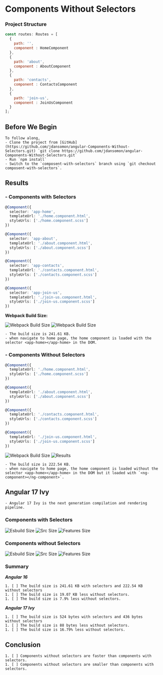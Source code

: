# Components Without Selectors


### Project Structure
```javascript
const routes: Routes = [
  {
    path: '',
    component : HomeComponent
  },
  {
    path: 'about',
    component : AboutComponent
  },
  {
    path: 'contacts',
    component : ContactsComponent
  },
  {
    path: 'join-us',
    component : JoinUsComponent
  }
];
```

## Before We Begin
```admonish note
To follow along, 
- Clone the project from [GitHub](https://github.com/jdansomon/angular-Components-Without-Selectors.git) `git clone https://github.com/jdansomon/angular-Components-Without-Selectors.git`
- Run `npm install` 
- Switch to the `composent-with-selectors` branch using `git checkout composent-with-selectors`.
```

## Results

### - Components with Selectors
```typescript
@Component({
  selector: 'app-home',
  templateUrl: './home.component.html',
  styleUrls: ['./home.component.scss']
})

@Component({
  selector: 'app-about',
  templateUrl: './about.component.html',
  styleUrls: ['./about.component.scss']
})

@Component({
  selector: 'app-contacts',
  templateUrl: './contacts.component.html',
  styleUrls: ['./contacts.component.scss']
})

@Component({
  selector: 'app-join-us',
  templateUrl: './join-us.component.html',
  styleUrls: ['./join-us.component.scss']
})
```
**Webpack Build Size:**

![Webpack Build Size](./images/composent-with-selectors.png) ![Webpack Build Size](./images/composent-with-selectors-result.png)

```admonish note
- The build size is 241.61 KB.
- when navigate to home page, the home component is loaded with the selector <app-home></app-home> in the DOM.
```


### - Components Without Selectors
```typescript
@Component({
  templateUrl: './home.component.html',
  styleUrls: ['./home.component.scss']
})

@Component({
  templateUrl: './about.component.html',
  styleUrls: ['./about.component.scss']
})

@Component({
  templateUrl: './contacts.component.html',
  styleUrls: ['./contacts.component.scss']
})

@Component({
  templateUrl: './join-us.component.html',
  styleUrls: ['./join-us.component.scss']
})
```
![Webpack Build Size](./images/component-without-selectors.png) ![Results](./images/component-without-result.png)

```admonish note
- The build size is 222.54 KB.
- when navigate to home page, the home component is loaded without the selector <app-home></app-home> in the DOM but it loaded with `<ng-component></ng-component>`.
```


## Angular 17 Ivy


```admonish note
- Angular 17 Ivy is the next generation compilation and rendering pipeline.
```
### Components with Selectors

![Esbuild Size](./images/angular-17/with-selectors.png) 
![Src Size](./images/angular-17/with-selectors/1.png)
![Features Size](./images/angular-17/with-selectors/img.png)

### Components without Selectors
![Esbuild Size](./images/angular-17/with-selectors.png) 
![Src Size](./images/angular-17/without-selectors/1.png)
![Features Size](./images/angular-17/without-selectors/img_1.png)

### Summary
_**Angular 16**_
```admonish note 
1. [ ] The build size is 241.61 KB with selectors and 222.54 KB without selectors 
1. [ ] The build size is 19.07 KB less without selectors.
1. [ ] The build size is 7.9% less without selectors.
```

_**Angular 17 Ivy**_
```admonish note 
1. [ ] The build size is 524 bytes with selectors and 436 bytes without selectors
1. [ ] The build size is 88 bytes less without selectors.
1. [ ] The build size is 16.79% less without selectors.
```

## Conclusion
```admonish note
1. [ ] Components without selectors are faster than components with selectors.
1. [ ] Components without selectors are smaller than components with selectors.
```